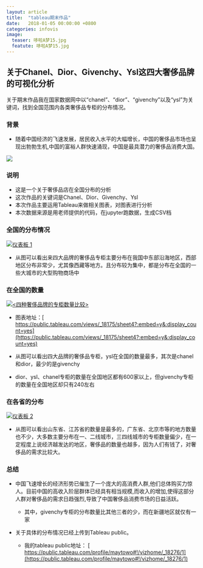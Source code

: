 ```yaml
---
layout: article
title:  "tableau期末作品"
date:   2018-01-05 00:00:00 +0800
categories: infovis
image: 
  teaser: 哆啦A梦15.jpg
  featute: 哆啦A梦15.jpg
---
```








## 关于Chanel、Dior、Givenchy、Ysl这四大奢侈品牌的可视化分析

关于期末作品我在国家数据网中以“chanel”、“dior”、“givenchy”以及“ysl”为关键词，找到全国范围内各类奢侈品专柜的分布情况。

### 背景

+ 随着中国经济的飞速发展，居民收入水平的大幅增长，中国的奢侈品市场也呈现出勃勃生机,中国的富裕人群快速涌现，中国是最具潜力的奢侈品消费大国。

<img src="https://maytowo.github.io/images/tableau-奢侈品-01.jpg">


### 说明

+ 这是一个关于奢侈品店在全国分布的分析
+ 这次作品的关键词是Chanel、Dior、Givenchy、Ysl
+ 本次作品主要运用Tableau来做相关图表，对图表进行分析
+ 本次数据来源是用老师提供的代码，在jupyter跑数据，生成CSV档


### 全国的分布情况

<div class='tableauPlaceholder' id='viz1515167715789' style='position: relative'><noscript><a href='#'><img alt='仪表板 1 ' src='https:&#47;&#47;public.tableau.com&#47;static&#47;images&#47;_1&#47;_18276&#47;1&#47;1_rss.png' style='border: none' /></a></noscript><object class='tableauViz'  style='display:none;'><param name='host_url' value='https%3A%2F%2Fpublic.tableau.com%2F' /> <param name='embed_code_version' value='3' /> <param name='site_root' value='' /><param name='name' value='_18276&#47;1' /><param name='tabs' value='no' /><param name='toolbar' value='yes' /><param name='static_image' value='https:&#47;&#47;public.tableau.com&#47;static&#47;images&#47;_1&#47;_18276&#47;1&#47;1.png' /> <param name='animate_transition' value='yes' /><param name='display_static_image' value='yes' /><param name='display_spinner' value='yes' /><param name='display_overlay' value='yes' /><param name='display_count' value='yes' /></object></div><script type='text/javascript'>var divElement = document.getElementById('viz1515167715789');var vizElement = divElement.getElementsByTagName('object')[0];vizElement.style.width='1000px';vizElement.style.height='827px';var scriptElement = document.createElement('script');scriptElement.src = 'https://public.tableau.com/javascripts/api/viz_v1.js';vizElement.parentNode.insertBefore(scriptElement, vizElement);</script>

+ 从图可以看出来四大品牌的奢侈品专柜主要分布在我国中东部沿海地区，西部地区分布非常少，尤其像西藏等地方。且分布较为集中，都是分布在全国的一些大城市的大型购物商场中

### 在全国的数量

<div class='tableauPlaceholder' id='viz1515164051437' style='position: relative'><noscript><a href='#'><img alt='&lt;四种奢侈品牌的专柜数量比较&gt; ' src='https:&#47;&#47;public.tableau.com&#47;static&#47;images&#47;_1&#47;_18175&#47;sheet4&#47;1_rss.png' style='border: none' /></a></noscript><object class='tableauViz'  style='display:none;'><param name='host_url' value='https%3A%2F%2Fpublic.tableau.com%2F' /> <param name='embed_code_version' value='3' /> <param name='site_root' value='' /><param name='name' value='_18175&#47;sheet4' /><param name='tabs' value='no' /><param name='toolbar' value='yes' /><param name='static_image' value='https:&#47;&#47;public.tableau.com&#47;static&#47;images&#47;_1&#47;_18175&#47;sheet4&#47;1.png' /> <param name='animate_transition' value='yes' /><param name='display_static_image' value='yes' /><param name='display_spinner' value='yes' /><param name='display_overlay' value='yes' /><param name='display_count' value='yes' /></object></div><script type='text/javascript'>var divElement = document.getElementById('viz1515164051437');var vizElement = divElement.getElementsByTagName('object')[0];vizElement.style.width='100%';vizElement.style.height=(divElement.offsetWidth*0.75)+'px';var scriptElement = document.createElement('script');scriptElement.src = 'https://public.tableau.com/javascripts/api/viz_v1.js';vizElement.parentNode.insertBefore(scriptElement, vizElement);</script>

   + 图表地址：[ https://public.tableau.com/views/_18175/sheet4?:embed=y&:display_count=yes](https://public.tableau.com/views/_18175/sheet4?:embed=y&:display_count=yes)
  

+ 从图可以看出四大品牌的奢侈品专柜，ysl在全国的数量最多，其次是chanel和dior，最少的是givenchy
+ dior、ysl、chanel专柜的数量在全国地区都有600家以上，但givenchy专柜的数量在全国地区却只有240左右

### 在各省的分布

<div class='tableauPlaceholder' id='viz1515168102157' style='position: relative'><noscript><a href='#'><img alt='仪表板 2 ' src='https:&#47;&#47;public.tableau.com&#47;static&#47;images&#47;_1&#47;_18276&#47;2&#47;1_rss.png' style='border: none' /></a></noscript><object class='tableauViz'  style='display:none;'><param name='host_url' value='https%3A%2F%2Fpublic.tableau.com%2F' /> <param name='embed_code_version' value='3' /> <param name='site_root' value='' /><param name='name' value='_18276&#47;2' /><param name='tabs' value='no' /><param name='toolbar' value='yes' /><param name='static_image' value='https:&#47;&#47;public.tableau.com&#47;static&#47;images&#47;_1&#47;_18276&#47;2&#47;1.png' /> <param name='animate_transition' value='yes' /><param name='display_static_image' value='yes' /><param name='display_spinner' value='yes' /><param name='display_overlay' value='yes' /><param name='display_count' value='yes' /></object></div><script type='text/javascript'>var divElement = document.getElementById('viz1515168102157');var vizElement = divElement.getElementsByTagName('object')[0];vizElement.style.width='1000px';vizElement.style.height='827px';var scriptElement = document.createElement('script');scriptElement.src = 'https://public.tableau.com/javascripts/api/viz_v1.js';vizElement.parentNode.insertBefore(scriptElement, vizElement);</script>

+ 从图可以看出山东省、江苏省的数量是最多的，广东省、北京市等的地方数量也不少，大多数主要分布在一、二线城市，三四线城市的专柜数量偏少，在一定程度上说经济越发达的地区，奢侈品的数量也越多，因为人们有钱了，对奢侈品的需求比较大。

### 总结

+ 中国飞速增长的经济形势已催生了一个庞大的高消费人群,他们总体购买力惊人。目前中国的高收入阶层群体已经具有相当规模,而收入的增加,使得这部分人群对奢侈品的需求日趋强烈,导致了中国奢侈品消费市场的日益活跃。
    + 其中，givenchy专柜的分布数量比其他三者的少，而在新疆地区就仅有一家
   
    
+ 关于具体的分布情况已经上传到Tableau public。

  + 我的tableau public地址： [ https://public.tableau.com/profile/maytowo#!/vizhome/_18276/1](https://public.tableau.com/profile/maytowo#!/vizhome/_18276/1)